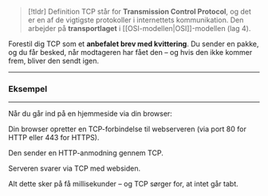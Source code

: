 > [!tldr] Definition
TCP står for **Transmission Control Protocol**, og det er en af de vigtigste protokoller i internettets kommunikation. Den arbejder på **transportlaget** i [[OSI-modellen|OSI]]-modellen (lag 4).
>
Forestil dig TCP som et **anbefalet brev med kvittering**. Du sender en pakke, og du får besked, når modtageren har fået den – og hvis den ikke kommer frem, bliver den sendt igen.

---


### Eksempel
---
Når du går ind på en hjemmeside via din browser:

Din browser opretter en TCP-forbindelse til webserveren (via port 80 for HTTP eller 443 for HTTPS).

Den sender en HTTP-anmodning gennem TCP.

Serveren svarer via TCP med websiden.

Alt dette sker på få millisekunder – og TCP sørger for, at intet går tabt.